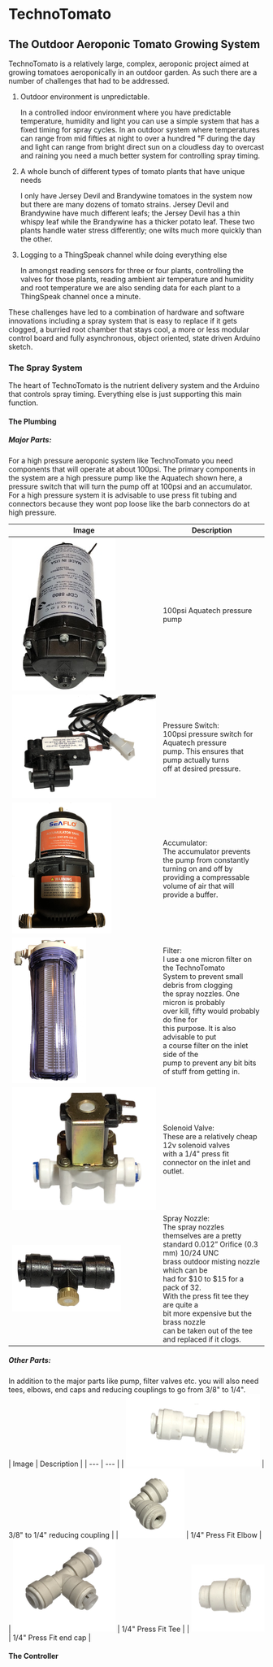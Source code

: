 # TechnoTomato
## The Outdoor Aeroponic Tomato Growing System
TechnoTomato is a relatively large, complex, aeroponic project aimed at growing tomatoes aeroponically in an outdoor garden.  As such there are a number of challenges that had to be addressed. 

1. Outdoor environment is unpredictable.

   In a controlled indoor environment where you have predictable temperature, humidity and light you can use a simple system that has a fixed timing for spray cycles.  In an outdoor system where temperatures can range from mid fifties at night to over a hundred ℉ during the day and light can range from bright direct sun on a cloudless day to overcast and raining you need a much better system for controlling spray timing.
2. A whole bunch of different types of tomato plants that have unique needs

   I only have Jersey Devil and Brandywine tomatoes in the system now but there are many dozens of tomato strains.  Jersey Devil and Brandywine have much different leafs; the Jersey Devil has a thin whispy leaf while the Brandywine has a thicker potato leaf.  These two plants handle water stress differently; one wilts much more quickly than the other.  
3. Logging to a ThingSpeak channel while doing everything else
   
   In amongst reading sensors for three or four plants, controlling the valves for those plants, reading ambient air temperature and humidity and root temperature we are also sending data for each plant to a ThingSpeak channel once a minute.

These challenges have led to a combination of hardware and software innovations including a spray system that is easy to replace if it gets clogged, a burried root chamber that stays cool, a more or less modular control board and fully asynchronous, object oriented, state driven Arduino sketch.
### The Spray System
The heart of TechnoTomato is the nutrient delivery system and the Arduino that controls spray timing.  Everything else is just supporting this main function.
#### The Plumbing
##### Major Parts:
For a high pressure aeroponic system like TechnoTomato you need components that will operate at about 100psi.  The primary components in the system are a high pressure pump like the Aquatech shown here, a pressure switch that will turn the pump off at 100psi and an accumulator. For a high pressure system it is advisable to use press fit tubing and connectors because they wont pop loose like the barb connectors do at high pressure.

| Image | Description |
| --- | --- |
| ![Pressure Pump](Documentation/Images/Plumbing/Pressure_Pump.jpg) | 100psi Aquatech pressure pump |
| ![Pressure Switch](<Documentation/Images/Plumbing/1:4" Press Fit Pressure Switch.png>) | Pressure Switch: <br>100psi pressure switch for Aquatech pressure <br>pump.  This ensures that pump actually turns <br>off at desired pressure. |
| ![Accumulator](Documentation/Images/Plumbing/Accumulator.png) | Accumulator: <br>The accumulator prevents the pump from constantly <br>turning on and off by providing a compressable <br>volume of air that will provide a buffer. |
| ![Filter](Documentation/Images/Plumbing/Filter.png) | Filter: <br>I use a one micron filter on the TechnoTomato <br>System to prevent small debris from clogging <br>the spray nozzles. One micron is probably <br>over kill, fifty would probably do fine for <br>this purpose.  It is also advisable to put <br>a course filter on the inlet side of the <br>pump to prevent any bit bits of stuff from getting in. |
| ![Valve](<Documentation/Images/Plumbing/1:4" Press Fit Solenoid Valve.png>) | Solenoid Valve: <br>These are a relatively cheap 12v solenoid valves <br>with a 1/4" press fit connector on the inlet and outlet. |
| ![Spray Nozzle](<Documentation/Images/Plumbing/Spray Nozzle.png>) | Spray Nozzle: <br>The spray nozzles themselves are a pretty <br>standard 0.012” Orifice (0.3 mm) 10/24 UNC <br>brass outdoor misting nozzle which can be <br>had for $10 to $15 for a pack of 32. <br>With the press fit tee they are quite a <br>bit more expensive but the brass nozzle <br>can be taken out of the tee and replaced if it clogs. |
##### Other Parts: 
In addition to the major parts like pump, filter valves etc. you will also need tees, elbows, end caps and reducing couplings to go from 3/8" to 1/4".  
| Image | Description |
| --- | --- |
| ![3/8" to 1/4" reducing couple](<Documentation/Images/Plumbing/3:8" to 1:4" Press Fit Reducing Fitting.png>) | 3/8" to 1/4" reducing coupling |
| ![Elbow](<Documentation/Images/Plumbing/1:4" Press Fit Elbow.png>) | 1/4" Press Fit Elbow |
| ![Tee](<Documentation/Images/Plumbing/1:4" Press Fit Tee.png>) | 1/4" Press Fit Tee |
| ![End Cap](<Documentation/Images/Plumbing/1:4" Press End Cap.png>) | 1/4" Press Fit end cap |

#### The Controller

